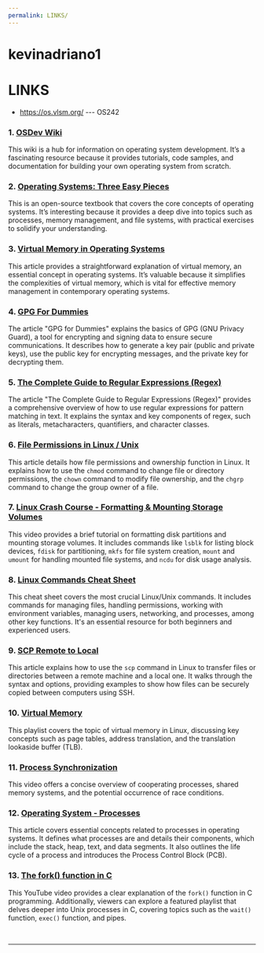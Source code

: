 ```yaml
---
permalink: LINKS/
---
```


# kevinadriano1 
# LINKS

* <https://os.vlsm.org/> --- OS242

### 1. [OSDev Wiki](https://wiki.osdev.org/Main_Page)
This wiki is a hub for information on operating system development. It’s a fascinating resource because it provides tutorials, code samples, and documentation for building your own operating system from scratch.

### 2. [Operating Systems: Three Easy Pieces](http://pages.cs.wisc.edu/~remzi/OSTEP/)
This is an open-source textbook that covers the core concepts of operating systems. It’s interesting because it provides a deep dive into topics such as processes, memory management, and file systems, with practical exercises to solidify your understanding.

### 3. [Virtual Memory in Operating Systems](https://www.tutorialspoint.com/operating_system/os_virtual_memory.htm)
This article provides a straightforward explanation of virtual memory, an essential concept in operating systems. It’s valuable because it simplifies the complexities of virtual memory, which is vital for effective memory management in contemporary operating systems.

### 4. [GPG For Dummies](https://medium.com/@azerella/gpg-for-dummies-5bdde94fa36d)
The article "GPG for Dummies" explains the basics of GPG (GNU Privacy Guard), a tool for encrypting and signing data to ensure secure communications. It describes how to generate a key pair (public and private keys), use the public key for encrypting messages, and the private key for decrypting them.

### 5. [The Complete Guide to Regular Expressions (Regex)](https://coderpad.io/blog/development/the-complete-guide-to-regular-expressions-regex/)
The article "The Complete Guide to Regular Expressions (Regex)" provides a comprehensive overview of how to use regular expressions for pattern matching in text. It explains the syntax and key components of regex, such as literals, metacharacters, quantifiers, and character classes.

### 6. [File Permissions in Linux / Unix](https://www.guru99.com/file-permissions.html)  
This article details how file permissions and ownership function in Linux. It explains how to use the `chmod` command to change file or directory permissions, the `chown` command to modify file ownership, and the `chgrp` command to change the group owner of a file.

### 7. [Linux Crash Course - Formatting & Mounting Storage Volumes](https://www.youtube.com/watch?v=2Z6ouBYfZr8)  
This video provides a brief tutorial on formatting disk partitions and mounting storage volumes. It includes commands like `lsblk` for listing block devices, `fdisk` for partitioning, `mkfs` for file system creation, `mount` and `umount` for handling mounted file systems, and `ncdu` for disk usage analysis.

### 8. [Linux Commands Cheat Sheet](https://www.geeksforgeeks.org/linux-commands-cheat-sheet/)  
This cheat sheet covers the most crucial Linux/Unix commands. It includes commands for managing files, handling permissions, working with environment variables, managing users, networking, and processes, among other key functions. It's an essential resource for both beginners and experienced users.

### 9. [SCP Remote to Local](https://linuxhint.com/scp-remote-to-local/)  
This article explains how to use the `scp` command in Linux to transfer files or directories between a remote machine and a local one. It walks through the syntax and options, providing examples to show how files can be securely copied between computers using SSH.

### 10. [Virtual Memory](https://youtube.com/playlist?list=PLiwt1iVUib9s2Uo5BeYmwkDFUh70fJPxX&si=LpfguzkJMdjLQQHn)<br>
This playlist covers the topic of virtual memory in Linux, discussing key concepts such as page tables, address translation, and the translation lookaside buffer (TLB).

### 11. [Process Synchronization](https://www.youtube.com/watch?v=ph2awKa8r5Y&list=PLBlnK6fEyqRjDf_dmCEXgl6XjVKDDj0M2&index=1&ab_channel=NesoAcademy)<br>
This video offers a concise overview of cooperating processes, shared memory systems, and the potential occurrence of race conditions.

### 12. **[Operating System - Processes](https://www.tutorialspoint.com/operating_system/os_processes.htm)**  
This article covers essential concepts related to processes in operating systems. It defines what processes are and details their components, which include the stack, heap, text, and data segments. It also outlines the life cycle of a process and introduces the Process Control Block (PCB).

### 13. **[The fork() function in C](https://youtu.be/cex9XrZCU14?si=FlXa_X26n8g6IA1f)**  
This YouTube video provides a clear explanation of the `fork()` function in C programming. Additionally, viewers can explore a featured playlist that delves deeper into Unix processes in C, covering topics such as the `wait()` function, `exec()` function, and pipes.


<br>
<hr>
